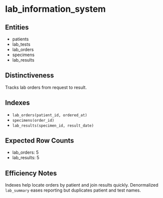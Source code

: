 # lab_information_system

## Entities
- patients
- lab_tests
- lab_orders
- specimens
- lab_results

## Distinctiveness
Tracks lab orders from request to result.

## Indexes
- `lab_orders(patient_id, ordered_at)`
- `specimens(order_id)`
- `lab_results(specimen_id, result_date)`

## Expected Row Counts
- lab_orders: 5
- lab_results: 5

## Efficiency Notes
Indexes help locate orders by patient and join results quickly. Denormalized `lab_summary` eases reporting but duplicates patient and test names.
